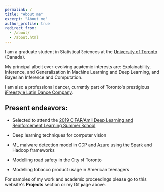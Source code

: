 ```yaml
---
permalink: /
title: "About me"
excerpt: "About me"
author_profile: true
redirect_from: 
  - /about/
  - /about.html
---
```


I am a graduate student in Statistical Sciences at the [University of Toronto](https://www.utoronto.ca/) (Canada).

My principal albeit ever-evolving academic interests are: Explainability, Inference, and Generalization in Machine Learning and Deep Learning, and Bayesian Inference and Computation.

I am also a professional dancer, currently part of Toronto's prestigious [iFreestyle Latin Dance Company](http://www.ifreestyle.ca/).

Present endeavors:
---

* Selected to attend the [2019 CIFAR/Amii Deep Learning and Reinforcement Learning Summer School](https://dlrlsummerschool.ca/about/)

* Deep learning techniques for computer vision

* ML malware detection model in GCP and Azure using the Spark and Hadoop frameworks

* Modelling road safety in the City of Toronto

* Modelling tobacco product usage in American teenagers

For samples of my work and academic proceedings please go to this website's **Projects** section or my Git page above.